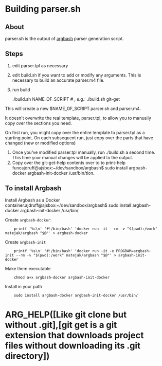 # Building parser.sh


## About

parser.sh is the output of [argbash](https://argbash.io) parser generation script.

## Steps

1. edit parser.tpl as necessary
2. edit build.sh if you want to add or modify any arguments. This is necessary to build an accurate parser.m4 file.
3. run build

    ./build.sh NAME_OF_SCRIPT # , e.g.: ./build.sh git-get

This will create a new $NAME_OF_SCRIPT.parser.sh and parser.m4.

It doesn't overwrite the real template, parser.tpl, to allow you to  manually copy over the sections you need.

On first run, you might copy over the entire template to parser.tpl as a starting point. On each subsequent run, just copy over the parts that have changed (new or modified options)

1. Once you've modified parser.tpl manually, run ./build.sh a second time. This time your manual changes will be applied to the output.
2. Copy over the git-get-help contents over to to print-help funcajdruff@ajsbox:~/dev/sandbox/argbash$ sudo install argbash-docker argbash-init-docker /usr/bin/tion.

## To install Argbash

Install Argbash as a Docker container.ajdruff@ajsbox:~/dev/sandbox/argbash$ sudo install argbash-docker argbash-init-docker /usr/bin/

Create `argbash-docker`:

        printf '%s\n' '#!/bin/bash' 'docker run -it --rm -v "$(pwd):/work" matejak/argbash "$@"' > argbash-docker

Create `argbash-init`

        printf '%s\n' '#!/bin/bash' 'docker run -it -e PROGRAM=argbash-init --rm -v "$(pwd):/work" matejak/argbash "$@"' > argbash-init-docker

Make them executable

        chmod a+x argbash-docker argbash-init-docker

Install in your path

        sudo install argbash-docker argbash-init-docker /usr/bin/


# ARG_HELP([Like git clone but without .git],[git get is a git extension that downloads project files without downloading its .git directory])